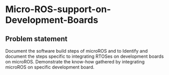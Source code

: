 # Micro-ROS-support-on-Development-Boards

## Problem statement 
Document the software build steps of microROS and to Identify and document the steps
specific to integrating RTOSes on development boards on microROS. Demonstrate the
know-how gathered by integrating microROS on specific development board.
